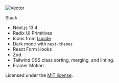 ![Vector](https://github.com/virtualrejects/.github/assets/40698300/dfa3f0a3-bf78-46f1-83bc-850d2967a3e4)

Stack
- Next.js 13.4
- Radix UI Primitives
- Icons from [Lucide](https://lucide.dev)
- Dark mode with `next-themes`
- React Form Hooks
- Zod
- Tailwind CSS class sorting, merging, and linting.
- Framer Motion

Licensed under the [MIT license](https://github.com/virtualrejects/open-beta/blob/master/LICENSE).
